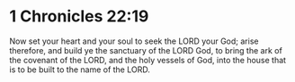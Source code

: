 # 1 Chronicles 22:19

Now set your heart and your soul to seek the LORD your God; arise therefore, and build ye the sanctuary of the LORD God, to bring the ark of the covenant of the LORD, and the holy vessels of God, into the house that is to be built to the name of the LORD.